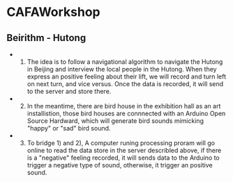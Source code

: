# CAFAWorkshop

## Beirithm - Hutong
* 1. The idea is to follow a navigational algorithm to navigate the Hutong in Beijing and interview the local people in the Hutong. When they express an positive feeling about their lift, we will record and turn left on next turn, and vice versus. Once the data is recorded, it will send to the server and store there.

* 2. In the meantime, there are bird house in the exhibition hall as an art installistion, those bird houses are connnected with  an Arduino Open Source Hardward, which will generate bird sounds mimicking "happy" or "sad" bird sound. 

* 3. To bridge 1) and 2), A computer runing processing proram will go online to read the data store in the server describled above, if there is a "negative" feeling recorded, it will sends data to the Arduino to trigger a negative type of sound, otherwise, it trigger an positive sound.


